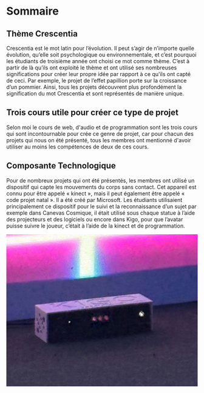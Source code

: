 # Sommaire

## Thème Crescentia
Crescentia est le mot latin pour l’évolution. Il peut s’agir de n’importe quelle évolution, qu’elle soit psychologique ou environnementale, et c’est pourquoi les étudiants de troisième année ont choisi ce mot comme thème. C’est à partir de là qu’ils ont exploité le thème et ont utilisé ses nombreuses significations pour créer leur propre idée par rapport à ce qu'ils ont capté de ceci. Par exemple, le projet de l’effet papillion porte sur la croissance d’un pommier. Ainsi, tous les projets découvrent plus profondément la signification du mot Crescentia et sont représentés de manière unique.

## Trois cours utile pour créer ce type de projet
Selon moi le cours de web, d'audio et de programmation sont les trois cours qui sont incontournable pour crée ce genre de projet, car pour chacun 
des projets qui nous on été présenté, tous les membres ont mentionné d'avoir utiliser au moins les compétences de deux de ces cours. 

## Composante Technologique
Pour de nombreux projets qui ont été présentés, les membres ont utilisé un dispositif qui capte les mouvements du corps sans contact. Cet appareil est connu 
pour être appelé « kinect », mais il peut également être appelé « code projet natal ». Il a été créé par Microsoft. Les étudiants utilisaient 
principalement ce dispositif pour le suivi et la reconnaissance d’un sujet par exemple dans Canevas Cosmique, il était utilisé sous chaque statue à l’aide
des projecteurs et des logiciels ou encore dans Kigo, pour que l’avatar puisse suivre le joueur, c’était à l’aide de la kinect et de programmation.

![photo](media/kigo_kinect_apres.jpg)
